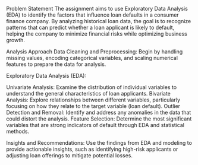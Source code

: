 Problem Statement
The assignment aims to use Exploratory Data Analysis (EDA) to identify the factors that influence loan defaults in a consumer finance company. By analyzing historical loan data, the goal is to recognize patterns that can predict whether a loan applicant is likely to default, helping the company to minimize financial risks while optimizing business growth.

Analysis Approach
Data Cleaning and Preprocessing: Begin by handling missing values, encoding categorical variables, and scaling numerical features to prepare the data for analysis.

Exploratory Data Analysis (EDA):

Univariate Analysis: Examine the distribution of individual variables to understand the general characteristics of loan applicants.
Bivariate Analysis: Explore relationships between different variables, particularly focusing on how they relate to the target variable (loan default).
Outlier Detection and Removal: Identify and address any anomalies in the data that could distort the analysis.
Feature Selection: Determine the most significant variables that are strong indicators of default through EDA and statistical methods.

Insights and Recommendations: Use the findings from EDA and modeling to provide actionable insights, such as identifying high-risk applicants or adjusting loan offerings to mitigate potential losses.